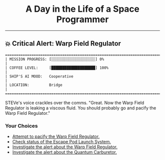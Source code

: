 <h1 align="center">A Day in the Life of a Space Programmer</h1>

---

<h2 id="node-5">💥 Critical Alert: Warp Field Regulator</h2>

```
========================================================================
| MISSION PROGRESS: [░░░░░░░░░░░░░░░░░░░░] 0%                                  |
| COFFEE LEVEL:     [████████████████████] 100%                                |
| SHIP'S AI MOOD:   Cooperative                                                |
| LOCATION:         Bridge                                                     |
========================================================================
```

STEVe's voice crackles over the comms. "Great. Now the Warp Field Regulator is leaking a viscous fluid. You should probably go and pacify the Warp Field Regulator."



### Your Choices

*   [Attempt to pacify the Warp Field Regulator.](./README-0007.md)
*   [Check status of the Escape Pod Launch System.](./README-0025.md)
*   [Investigate the alert about the Warp Field Regulator.](./README-0010.md)
*   [Investigate the alert about the Quantum Carburetor.](./README-0027.md)
